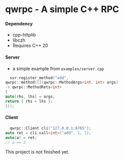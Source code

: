 # qwrpc - A simple C++ RPC

#### Dependency

- cpp-httplib
- libczh
- Requires C++ 20

#### Server

- a simple example from `examples/server.cpp`

```c++
  svr.register_method("add",
qwrpc::method([](qwrpc::MethodArgs<int, int> args)
-> qwrpc::MethodRets<int>
{
auto[rhs, lhs] = args;
return { rhs + lhs };
}));
```

#### Client

```c++
  qwrpc::Client cli("127.0.0.1:8765");
auto ret = cli.call<int>("add", 1, 1);
auto[a] = ret;
// a == 2
```

This project is not finished yet.
